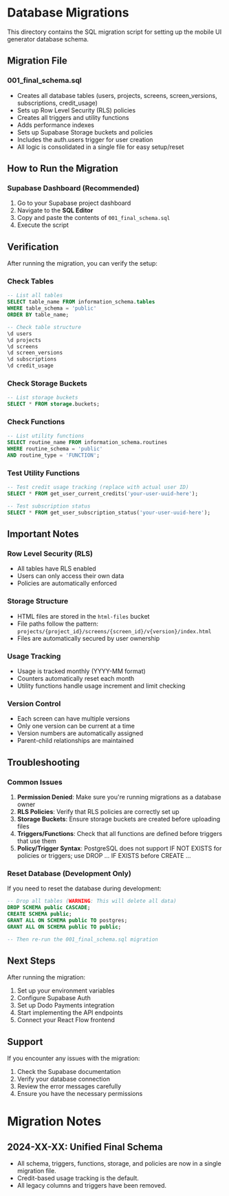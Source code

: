 # Database Migrations

This directory contains the SQL migration script for setting up the mobile UI generator database schema.

## Migration File

### 001_final_schema.sql
- Creates all database tables (users, projects, screens, screen_versions, subscriptions, credit_usage)
- Sets up Row Level Security (RLS) policies
- Creates all triggers and utility functions
- Adds performance indexes
- Sets up Supabase Storage buckets and policies
- Includes the auth.users trigger for user creation
- All logic is consolidated in a single file for easy setup/reset

## How to Run the Migration

### Supabase Dashboard (Recommended)

1. Go to your Supabase project dashboard
2. Navigate to the **SQL Editor**
3. Copy and paste the contents of `001_final_schema.sql`
4. Execute the script

## Verification

After running the migration, you can verify the setup:

### Check Tables
```sql
-- List all tables
SELECT table_name FROM information_schema.tables 
WHERE table_schema = 'public' 
ORDER BY table_name;

-- Check table structure
\d users
\d projects
\d screens
\d screen_versions
\d subscriptions
\d credit_usage
```

### Check Storage Buckets
```sql
-- List storage buckets
SELECT * FROM storage.buckets;
```

### Check Functions
```sql
-- List utility functions
SELECT routine_name FROM information_schema.routines 
WHERE routine_schema = 'public' 
AND routine_type = 'FUNCTION';
```

### Test Utility Functions
```sql
-- Test credit usage tracking (replace with actual user ID)
SELECT * FROM get_user_current_credits('your-user-uuid-here');

-- Test subscription status
SELECT * FROM get_user_subscription_status('your-user-uuid-here');
```

## Important Notes

### Row Level Security (RLS)
- All tables have RLS enabled
- Users can only access their own data
- Policies are automatically enforced

### Storage Structure
- HTML files are stored in the `html-files` bucket
- File paths follow the pattern: `projects/{project_id}/screens/{screen_id}/v{version}/index.html`
- Files are automatically secured by user ownership

### Usage Tracking
- Usage is tracked monthly (YYYY-MM format)
- Counters automatically reset each month
- Utility functions handle usage increment and limit checking

### Version Control
- Each screen can have multiple versions
- Only one version can be current at a time
- Version numbers are automatically assigned
- Parent-child relationships are maintained

## Troubleshooting

### Common Issues

1. **Permission Denied**: Make sure you're running migrations as a database owner
2. **RLS Policies**: Verify that RLS policies are correctly set up
3. **Storage Buckets**: Ensure storage buckets are created before uploading files
4. **Triggers/Functions**: Check that all functions are defined before triggers that use them
5. **Policy/Trigger Syntax**: PostgreSQL does not support IF NOT EXISTS for policies or triggers; use DROP ... IF EXISTS before CREATE ...

### Reset Database (Development Only)

If you need to reset the database during development:

```sql
-- Drop all tables (WARNING: This will delete all data)
DROP SCHEMA public CASCADE;
CREATE SCHEMA public;
GRANT ALL ON SCHEMA public TO postgres;
GRANT ALL ON SCHEMA public TO public;

-- Then re-run the 001_final_schema.sql migration
```

## Next Steps

After running the migration:

1. Set up your environment variables
2. Configure Supabase Auth
3. Set up Dodo Payments integration
4. Start implementing the API endpoints
5. Connect your React Flow frontend

## Support

If you encounter any issues with the migration:
1. Check the Supabase documentation
2. Verify your database connection
3. Review the error messages carefully
4. Ensure you have the necessary permissions

# Migration Notes

## 2024-XX-XX: Unified Final Schema
- All schema, triggers, functions, storage, and policies are now in a single migration file.
- Credit-based usage tracking is the default.
- All legacy columns and triggers have been removed. 